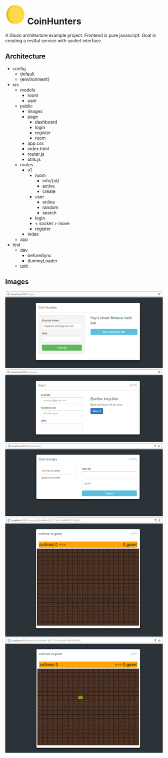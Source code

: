 ![](src/public/images/coin.png)
CoinHunters
=============

A Gluon architecture example project. Frontend is pure javascript. Goal is creating a restful service with socket interface. 

Architecture
--------------
- config
  - default
  - {environment}
- src
  - models
    - room
    - user
  - public
    - images
    - page
      - dashboard
      - login
      - register
      - room
    - app.css
    - index.html
    - router.js
    - utils.js
  - routes
    - v1
      - room
        - info/{id}
        - active
        - create
      - user
        - online
        - random
        - search
      - login
      - < socket > move
      - register
    - index
  - app
- test
  - dev
    - beforeSync
    - dummyLoader
  - unit


Images
------------

![](doc/1.PNG)
![](doc/2.PNG)
![](doc/3.PNG)
![](doc/4.PNG)
![](doc/5.PNG)